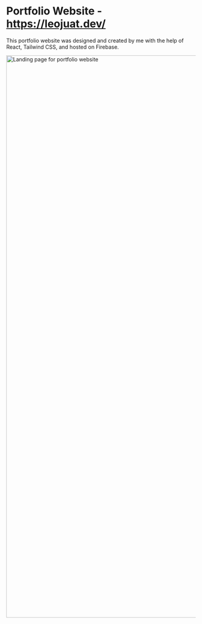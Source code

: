 # Portfolio Website - https://leojuat.dev/

This portfolio website was designed and created by me with the help of React, Tailwind CSS, and hosted on Firebase.

<img width="1495" alt="Landing page for portfolio website" src="https://user-images.githubusercontent.com/100502573/210914689-76cdbef9-3d2f-4ac3-a437-a7ea57a0f0c9.png">
